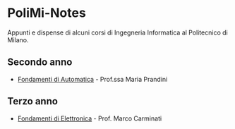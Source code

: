 # PoliMi-Notes
Appunti e dispense di alcuni corsi di Ingegneria Informatica al Politecnico di Milano.

## Secondo anno
* [Fondamenti di Automatica](https://github.com/ste7en/PoliMi-Notes/tree/master/Fondamenti%20di%20Automatica) - Prof.ssa Maria Prandini
## Terzo anno
* [Fondamenti di Elettronica](../Elettronica/Teoria) - Prof. Marco Carminati
